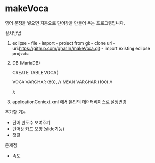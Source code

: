 # makeVoca


영어 문장을 넣으면 자동으로 단어장을 만들어 주는 프로그램입니다.



설치방법

1. eclipse - file - import - project from git - clone uri - uri:https://github.com/ghanIn/makeVoca.git - import existing eclipse projects

2. DB (MariaDB)
	
	CREATE TABLE VOCA(

	VOCA VARCHAR (80), // 
	MEAN VARCHAR (100) // 

	);



3. applicationContext.xml 에서 본인의 데이터베이스로 설정변경


추가할 기능

- 단어 빈도수 보여주기
- 단어장 카드 모양 (slide기능)
- 정렬

문제점

- 속도
